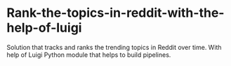 # Rank-the-topics-in-reddit-with-the-help-of-luigi
Solution that tracks and ranks the trending topics in Reddit over time. With help of Luigi Python module that helps to build pipelines.
